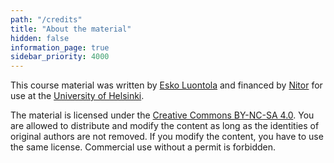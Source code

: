 ```yaml
---
path: "/credits"
title: "About the material"
hidden: false
information_page: true
sidebar_priority: 4000
---
```


This course material was written by [Esko Luontola](https://twitter.com/EskoLuontola) and financed
by [Nitor](https://nitor.com/) for use at the [University of Helsinki](https://www.mooc.fi/).

The material is licensed under
the [Creative Commons BY-NC-SA 4.0](https://creativecommons.org/licenses/by-nc-sa/4.0/deed.en). You are allowed to
distribute and modify the content as long as the identities of original authors are not removed. If you modify the
content, you have to use the same license. Commercial use without a permit is forbidden.
